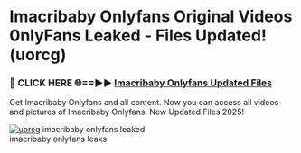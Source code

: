 # Imacribaby Onlyfans Original Videos 0nlyFans Leaked - Files Updated! (uorcg)

<h3>🔴 CLICK HERE 🌐==►► <a href="https://tinyurl.com/ms9xzufz" rel="nofollow">Imacribaby Onlyfans Updated Files</a></h3>

Get Imacribaby Onlyfans and all content. Now you can access all videos and pictures of Imacribaby Onlyfans. New Updated Files 2025!

[![uorcg](https://i.imgur.com/ppqm5kG.gif)](https://tinyurl.com/ms9xzufz)
imacribaby onlyfans leaked<br>
imacribaby onlyfans leaks